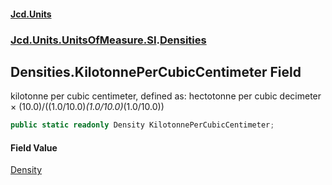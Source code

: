 #### [Jcd.Units](index.md 'index')
### [Jcd.Units.UnitsOfMeasure.SI](Jcd.Units.UnitsOfMeasure.SI.md 'Jcd.Units.UnitsOfMeasure.SI').[Densities](Densities.md 'Jcd.Units.UnitsOfMeasure.SI.Densities')

## Densities.KilotonnePerCubicCentimeter Field

kilotonne per cubic centimeter, defined as: hectotonne per cubic decimeter × (10.0)/((1.0/10.0)*(1.0/10.0)*(1.0/10.0))

```csharp
public static readonly Density KilotonnePerCubicCentimeter;
```

#### Field Value
[Density](Density.md 'Jcd.Units.UnitTypes.Density')